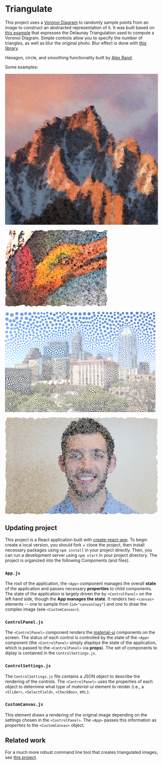 # Triangulate
<p>This project uses a <a href="https://github.com/d3/d3/blob/master/API.md#voronoi-diagrams-d3-voronoi" target="_blank">Voronoi Diagram</a> to randomly sample points from an image to construct an abstracted representation of it. It was built based on <a href="https://bl.ocks.org/mbostock/4341156">this example</a> that expresses the Delaunay Triangulation used to compute a Voronoi Diagram. Simple controls allow you to specify the number of triangles, as well as blur the original photo. Blur effect is done with <a href="https://github.com/flozz/StackBlurStackBlur">this library</a>.</p>

Hexagon, circle, and smoothing functionality built by <a href="https://scholar.google.com/citations?user=247cncgAAAAJ" target="_blank">Alex Rand</a>.

Some examples:

![mountain photo](imgs/triangle-mountains.png)

![bird](imgs/bird-img.png)

![austin skyline](imgs/austin-skyline.png)

![Freeman photo](imgs/freeman-triangle.png)

## Updating project
This project is a React application built with [create-react-app](https://github.com/facebookincubator/create-react-app). To begin create a local version, you should fork + clone the project, then install necessary packages using `npm install` in your project directly. Then, you can run a development server using `npm start` in your project directory. The project is organized into the following Components (and files).

### `App.js`
The root of the application, the `<App>` component manages the overall **state** of the application and passes necessary **properties** to child components. The state of the application is largely driven the by `<ControlPanel>` on the left hand side, though the **App manages the state**. It renders two `<canvas>` elements -- one to sample from (`id="canvasCopy"`) and one to draw the complex image (see `<CustomCanvas>`).

### `ControlPanel.js`
The `<ControlPanel>` component renders the [material-ui](http://www.material-ui.com/#/) components on the screen. The status of each control is controlled by the state of the `<App>` component (the `<ControlPanel>` simply _displays_ the state of the application, which is passed to the `<ControlPanel>` via **props**). The set of components to diplay is contained in the `ControlSettings.js`.

### `ControlSettings.js`
The `ControlSettings.js` file contains a JSON object to describe the rendering of the controls. The `<ControlPanel>` uses the properties of each object to determine what type of _material-ui_ element to render (i.e., a `<Slider>`, `<SelectField>`, `<CheckBox>`, etc.).

### `CustomCanvas.js`
This element draws a rendering of the original image depending on the settings chosen in the `<ControlPanel>`. The `<App>` passes this information as _properties_ to the `<CustomCanvas>` object. 

## Related work 
For a much more robust command line tool that creates triangulated images, see [this project](https://github.com/esimov/triangle).
